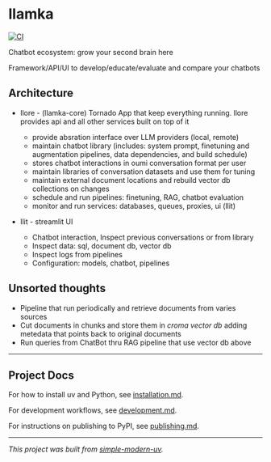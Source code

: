 # llamka

[![CI](https://github.com/llamka/llamka/actions/workflows/ci.yml/badge.svg)](https://github.com/llamka/llamka/actions/workflows/ci.yml)

Chatbot ecosystem: grow your second brain here

Framework/API/UI to develop/educate/evaluate and compare your chatbots

## Architecture

* llore - (llamka-core) Tornado App that keep everything running. llore provides api and all other services built on top of it
    * provide absration interface over LLM providers (local, remote)
    * maintain chatbot library (includes: system prompt, finetuning and augmentation pipelines, data dependencies, and build schedule)
    * stores chatbot interactions in oumi conversation format per user
    * maintain libraries of conversation datasets and use them for tuning
    * maintain external document locations and rebuild vector db collections on changes
    * schedule and run pipelines: finetuning, RAG, chatbot evaluation 
    * monitor and run services: databases, queues, proxies, ui (llit)

* llit - streamlit UI 
    * Chatbot interaction, Inspect previous conversations or from library
    * Inspect data: sql, document db, vector db
    * Inspect logs from pipelines
    * Configuration: models, chatbot, pipelines




 ## Unsorted thoughts

* Pipeline that run periodically and retrieve documents from varies sources
* Cut documents in chunks and store them in *croma vector db* adding metedata that points back to original documents
* Run queries from ChatBot thru RAG pipeline that use vector db above


* * *

## Project Docs

For how to install uv and Python, see [installation.md](installation.md).

For development workflows, see [development.md](development.md).

For instructions on publishing to PyPI, see [publishing.md](publishing.md).

* * *

*This project was built from
[simple-modern-uv](https://github.com/jlevy/simple-modern-uv).*
